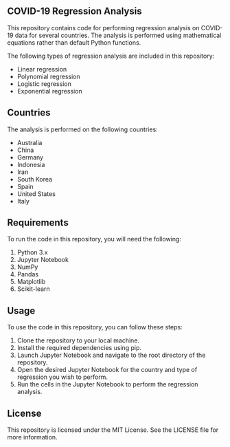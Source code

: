 ## COVID-19 Regression Analysis
This repository contains code for performing regression analysis on COVID-19 data for several countries. The analysis is performed using mathematical equations rather than default Python functions.

The following types of regression analysis are included in this repository:

- Linear regression
- Polynomial regression
- Logistic regression
- Exponential regression

## Countries
The analysis is performed on the following countries:

- Australia
- China
- Germany
- Indonesia
- Iran
- South Korea
- Spain
- United States
- Italy



## Requirements
To run the code in this repository, you will need the following:

1. Python 3.x
2. Jupyter Notebook
3. NumPy
4. Pandas
5. Matplotlib
6. Scikit-learn

## Usage

To use the code in this repository, you can follow these steps:

1. Clone the repository to your local machine.
2. Install the required dependencies using pip.
3. Launch Jupyter Notebook and navigate to the root directory of the repository.
4. Open the desired Jupyter Notebook for the country and type of regression you wish to perform.
5. Run the cells in the Jupyter Notebook to perform the regression analysis.

## License
This repository is licensed under the MIT License. See the LICENSE file for more information.



